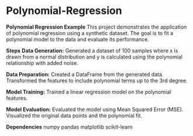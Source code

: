 # Polynomial-Regression

**Polynomial Regression Example**
This project demonstrates the application of polynomial regression using a synthetic dataset. The goal is to fit a polynomial model to the data and evaluate its performance.

**Steps**
**Data Generation:**
Generated a dataset of 100 samples where x is drawn from a normal distribution and y is calculated using the polynomial relationship with added noise.

**Data Preparation:**
Created a DataFrame from the generated data.
Transformed the features to include polynomial terms up to the 3rd degree.

**Model Training:**
Trained a linear regression model on the polynomial features.

**Model Evaluation:**
Evaluated the model using Mean Squared Error (MSE).
Visualized the original data points and the polynomial fit.

**Dependencies**
numpy
pandas
matplotlib
scikit-learn
